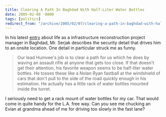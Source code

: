 ```yaml
---
title: Clearing A Path In Baghdad With Half-Liter Water Bottles
date: 2005-02-08 -0800
tags: [politics]
redirect_from: "/archive/2005/02/07/clearing-a-path-in-baghdad-with-half-liter-water-bottles.aspx/"
---
```


In his latest
[entry](http://serjak.blogspot.com/2005/02/nothing-happening_09.html)
about life as a infrastructure reconstruction project manager in
Baghdad, Mr. Serjak describes the security detail that drives him to an
onsite location. One detail in particular struck me as funny.

> Our lead Humvee's job is to clear a path for us which he does by
> waving an assault rifle at anyone that gets too close. If that doesn't
> get their attention, his favorite weapon seems to be half-liter water
> bottles. He tosses these like a Nolan Ryan fastball at the windshield
> of cars that don't pull to the side of the road quickly enough in his
> estimation. He actually has a little rack of water bottles mounted
> inside the turret.

I seriously need to get a rack mount of water bottles for my car. That
would come in quite handy for the L.A. free way. Can you see me chucking
an Evian at grandma ahead of me for driving too slowly in the fast lane?

